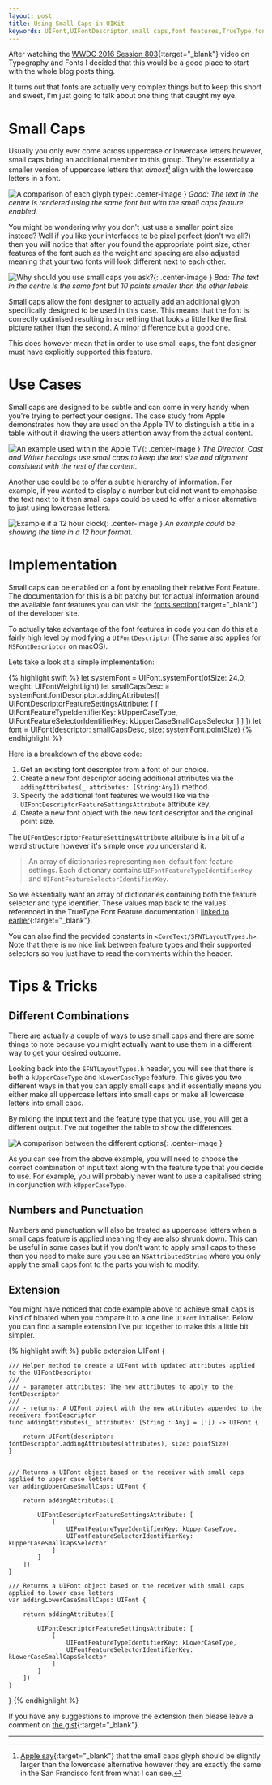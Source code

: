 ```yaml
---
layout: post
title: Using Small Caps in UIKit
keywords: UIFont,UIFontDescriptor,small caps,font features,TrueType,fonts,typography,iOS,watchOS,macOS,tvOS
---
```


After watching the [WWDC 2016 Session 803][1]{:target="\_blank"} video on Typography and Fonts I decided that this would be a good place to start with the whole blog posts thing.

It turns out that fonts are actually very complex things but to keep this short and sweet, I'm just going to talk about one thing that caught my eye.

# Small Caps

Usually you only ever come across uppercase or lowercase letters however, small caps bring an additional member to this group. They're essentially a smaller version of uppercase letters that _almost_[^1] align with the lowercase letters in a font.

![A comparison of each glyph type](/public/images/fonts/abc.png){: .center-image }
_Good: The text in the centre is rendered using the same font but with the small caps feature enabled._

You might be wondering why you don't just use a smaller point size instead? Well if you like your interfaces to be pixel perfect (don't we all?) then you will notice that after you found the appropriate point size, other features of the font such as the weight and spacing are also adjusted meaning that your two fonts will look different next to each other.

![Why should you use small caps you ask?](/public/images/fonts/abc-bad.png){: .center-image }
_Bad: The text in the centre is the same font but 10 points smaller than the other labels._

Small caps allow the font designer to actually add an additional glyph specifically designed to be used in this case. This means that the font is correctly optimised resulting in something that looks a little like the first picture rather than the second. A minor difference but a good one.

This does however mean that in order to use small caps, the font designer must have explicitly supported this feature.

# Use Cases

Small caps are designed to be subtle and can come in very handy when you're trying to perfect your designs. The case study from Apple demonstrates how they are used on the Apple TV to distinguish a title in a table without it drawing the users attention away from the actual content.

![An example used within the Apple TV](/public/images/fonts/appletv.jpg){: .center-image }
_The Director, Cast and Writer headings use small caps to keep the text size and alignment consistent with the rest of the content._

Another use could be to offer a subtle hierarchy of information. For example, if you wanted to display a number but did not want to emphasise the text next to it then small caps could be used to offer a nicer alternative to just using lowercase letters.

![Example if a 12 hour clock](/public/images/fonts/12am.png){: .center-image }
_An example could be showing the time in a 12 hour format._

# Implementation

Small caps can be enabled on a font by enabling their relative Font Feature. The documentation for this is a bit patchy but for actual information around the available font features you can visit the [fonts section][2]{:target="\_blank"} of the developer site.

To actually take advantage of the font features in code you can do this at a fairly high level by modifying a `UIFontDescriptor` (The same also applies for `NSFontDescriptor` on macOS).



Lets take a look at a simple implementation:

{% highlight swift %}
let systemFont = UIFont.systemFont(ofSize: 24.0, weight: UIFontWeightLight)
let smallCapsDesc = systemFont.fontDescriptor.addingAttributes([
    UIFontDescriptorFeatureSettingsAttribute: [
        [
            UIFontFeatureTypeIdentifierKey: kUpperCaseType,
            UIFontFeatureSelectorIdentifierKey: kUpperCaseSmallCapsSelector
        ]
    ]
])
let font = UIFont(descriptor: smallCapsDesc, size: systemFont.pointSize)
{% endhighlight %}

Here is a breakdown of the above code:

1. Get an existing font descriptor from a font of our choice.
2. Create a new font descriptor adding additional attributes via the `addingAttributes(_ attributes: [String:Any])` method.
3. Specify the additional font features we would like via the `UIFontDescriptorFeatureSettingsAttribute` attribute key.
4. Create a new font object with the new font descriptor and the original point size.

The `UIFontDescriptorFeatureSettingsAttribute` attribute is in a bit of a weird structure however it's simple once you understand it.

> An array of dictionaries representing non-default font feature settings. Each dictionary contains `UIFontFeatureTypeIdentifierKey` and `UIFontFeatureSelectorIdentifierKey`.

So we essentially want an array of dictionaries containing both the feature selector and type identifier. These values map back to the values referenced in the TrueType Font Feature documentation I [linked to earlier][2]{:target="\_blank"}.  

You can also find the provided constants in `<CoreText/SFNTLayoutTypes.h>`. Note that there is no nice link between feature types and their supported selectors so you just have to read the comments within the header.  

# Tips & Tricks

## Different Combinations

There are actually a couple of ways to use small caps and there are some things to note because you might actually want to use them in a different way to get your desired outcome.

Looking back into the `SFNTLayoutTypes.h` header, you will see that there is both a `kUpperCaseType` and `kLowerCaseType` feature. This gives you two different ways in that you can apply small caps and it essentially means you either make all uppercase letters into small caps or make all lowercase letters into small caps.

By mixing the input text and the feature type that you use, you will get a different output. I've put together the table to show the differences.

![A comparison between the different options](/public/images/fonts/comparison.png){: .center-image }

As you can see from the above example, you will need to choose the correct combination of input text along with the feature type that you decide to use. For example, you will probably never want to use a capitalised string in conjunction with `kUpperCaseType`.

## Numbers and Punctuation

Numbers and punctuation will also be treated as uppercase letters when a small caps feature is applied meaning they are also shrunk down. This can be useful in some cases but if you don't want to apply small caps to these then you need to make sure you use an `NSAttributedString` where you only apply the small caps font to the parts you wish to modify.

## Extension

You might have noticed that code example above to achieve small caps is kind of bloated when you compare it to a one line `UIFont` initialiser. Below you can find a sample extension I've put together to make this a little bit simpler.

<!-- <script src="https://gist.github.com/liamnichols/56736b4988c57a33ad70086a0dc6018b.js"></script> -->
{% highlight swift %}
public extension UIFont {

    /// Helper method to create a UIFont with updated attributes applied to the UIFontDescriptor
    ///
    /// - parameter attributes: The new attributes to apply to the fontDescriptor
    ///
    /// - returns: A UIFont object with the new attributes appended to the receivers fontDescriptor
    func addingAttributes(_ attributes: [String : Any] = [:]) -> UIFont {

        return UIFont(descriptor: fontDescriptor.addingAttributes(attributes), size: pointSize)
    }


    /// Returns a UIFont object based on the receiver with small caps applied to upper case letters
    var addingUpperCaseSmallCaps: UIFont {

        return addingAttributes([

            UIFontDescriptorFeatureSettingsAttribute: [
                [
                    UIFontFeatureTypeIdentifierKey: kUpperCaseType,
                    UIFontFeatureSelectorIdentifierKey: kUpperCaseSmallCapsSelector
                ]
            ]
        ])
    }

    /// Returns a UIFont object based on the receiver with small caps applied to lower case letters
    var addingLowerCaseSmallCaps: UIFont {

        return addingAttributes([

            UIFontDescriptorFeatureSettingsAttribute: [
                [
                    UIFontFeatureTypeIdentifierKey: kLowerCaseType,
                    UIFontFeatureSelectorIdentifierKey: kLowerCaseSmallCapsSelector
                ]
            ]
        ])
    }
}
{% endhighlight %}

If you have any suggestions to improve the extension then please leave a comment on [the gist][4]{:target="\_blank"}.

--------

[^1]: [Apple say][3]{:target="\_blank"} that the small caps glyph should be slightly larger than the lowercase alternative however they are exactly the same in the San Francisco font from what I can see.

[1]: https://developer.apple.com/videos/play/wwdc2016/803/
[2]: https://developer.apple.com/fonts/TrueType-Reference-Manual/RM09/AppendixF.html
[3]: https://developer.apple.com/videos/play/wwdc2016-803/?time=1327
[4]: https://gist.github.com/liamnichols/56736b4988c57a33ad70086a0dc6018b#file-smallcaps-swift
